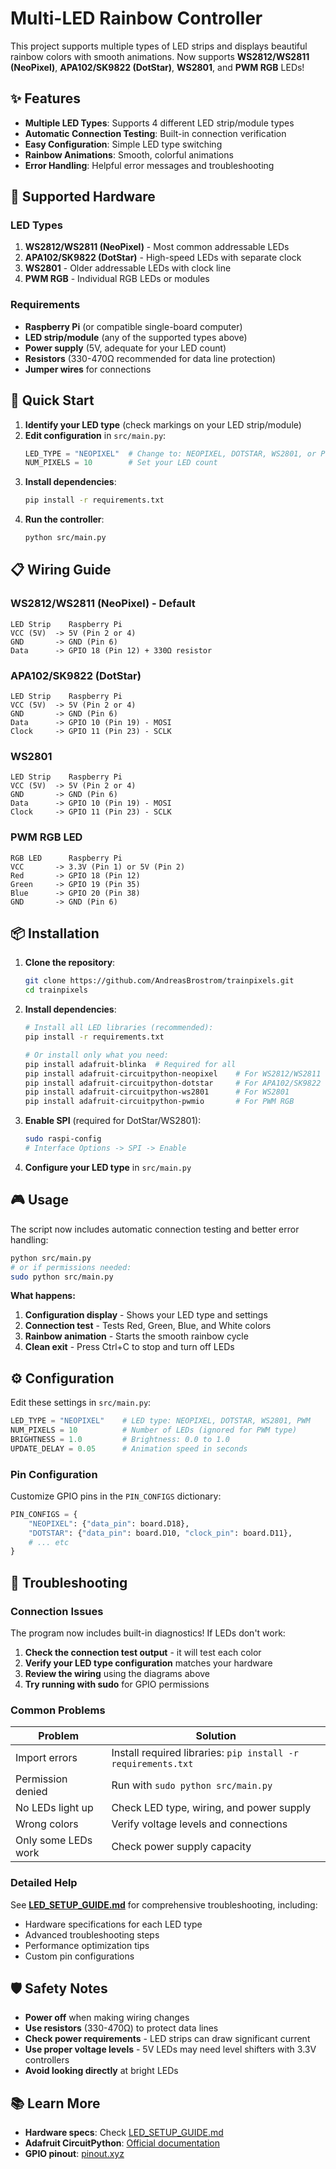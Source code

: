 # Multi-LED Rainbow Controller

This project supports multiple types of LED strips and displays beautiful rainbow colors with smooth animations. Now supports **WS2812/WS2811 (NeoPixel)**, **APA102/SK9822 (DotStar)**, **WS2801**, and **PWM RGB** LEDs!

## ✨ Features

- **Multiple LED Types**: Supports 4 different LED strip/module types
- **Automatic Connection Testing**: Built-in connection verification
- **Easy Configuration**: Simple LED type switching
- **Rainbow Animations**: Smooth, colorful animations
- **Error Handling**: Helpful error messages and troubleshooting

## 🔧 Supported Hardware

### LED Types
1. **WS2812/WS2811 (NeoPixel)** - Most common addressable LEDs
2. **APA102/SK9822 (DotStar)** - High-speed LEDs with separate clock
3. **WS2801** - Older addressable LEDs with clock line
4. **PWM RGB** - Individual RGB LEDs or modules

### Requirements
- **Raspberry Pi** (or compatible single-board computer)  
- **LED strip/module** (any of the supported types above)
- **Power supply** (5V, adequate for your LED count)
- **Resistors** (330-470Ω recommended for data line protection)
- **Jumper wires** for connections

## 🚀 Quick Start

1. **Identify your LED type** (check markings on your LED strip/module)
2. **Edit configuration** in `src/main.py`:
   ```python
   LED_TYPE = "NEOPIXEL"  # Change to: NEOPIXEL, DOTSTAR, WS2801, or PWM
   NUM_PIXELS = 10        # Set your LED count
   ```
3. **Install dependencies**:
   ```bash
   pip install -r requirements.txt
   ```
4. **Run the controller**:
   ```bash
   python src/main.py
   ```

## 📋 Wiring Guide

### WS2812/WS2811 (NeoPixel) - Default
```
LED Strip    Raspberry Pi
VCC (5V)  -> 5V (Pin 2 or 4)
GND       -> GND (Pin 6)
Data      -> GPIO 18 (Pin 12) + 330Ω resistor
```

### APA102/SK9822 (DotStar)
```
LED Strip    Raspberry Pi  
VCC (5V)  -> 5V (Pin 2 or 4)
GND       -> GND (Pin 6)
Data      -> GPIO 10 (Pin 19) - MOSI
Clock     -> GPIO 11 (Pin 23) - SCLK
```

### WS2801
```
LED Strip    Raspberry Pi
VCC (5V)  -> 5V (Pin 2 or 4)  
GND       -> GND (Pin 6)
Data      -> GPIO 10 (Pin 19) - MOSI
Clock     -> GPIO 11 (Pin 23) - SCLK
```

### PWM RGB LED
```
RGB LED      Raspberry Pi
VCC       -> 3.3V (Pin 1) or 5V (Pin 2)
Red       -> GPIO 18 (Pin 12)
Green     -> GPIO 19 (Pin 35)  
Blue      -> GPIO 20 (Pin 38)
GND       -> GND (Pin 6)
```

## 📦 Installation

1. **Clone the repository**:
   ```bash
   git clone https://github.com/AndreasBrostrom/trainpixels.git
   cd trainpixels
   ```

2. **Install dependencies**:
   ```bash
   # Install all LED libraries (recommended):
   pip install -r requirements.txt
   
   # Or install only what you need:
   pip install adafruit-blinka  # Required for all
   pip install adafruit-circuitpython-neopixel    # For WS2812/WS2811
   pip install adafruit-circuitpython-dotstar     # For APA102/SK9822  
   pip install adafruit-circuitpython-ws2801      # For WS2801
   pip install adafruit-circuitpython-pwmio       # For PWM RGB
   ```

3. **Enable SPI** (required for DotStar/WS2801):
   ```bash
   sudo raspi-config
   # Interface Options -> SPI -> Enable
   ```

4. **Configure your LED type** in `src/main.py`

## 🎮 Usage

The script now includes automatic connection testing and better error handling:

```bash
python src/main.py
# or if permissions needed:
sudo python src/main.py
```

**What happens:**
1. **Configuration display** - Shows your LED type and settings
2. **Connection test** - Tests Red, Green, Blue, and White colors
3. **Rainbow animation** - Starts the smooth rainbow cycle
4. **Clean exit** - Press Ctrl+C to stop and turn off LEDs

## ⚙️ Configuration

Edit these settings in `src/main.py`:

```python
LED_TYPE = "NEOPIXEL"    # LED type: NEOPIXEL, DOTSTAR, WS2801, PWM
NUM_PIXELS = 10          # Number of LEDs (ignored for PWM type)
BRIGHTNESS = 1.0         # Brightness: 0.0 to 1.0
UPDATE_DELAY = 0.05      # Animation speed in seconds
```

### Pin Configuration
Customize GPIO pins in the `PIN_CONFIGS` dictionary:
```python
PIN_CONFIGS = {
    "NEOPIXEL": {"data_pin": board.D18},
    "DOTSTAR": {"data_pin": board.D10, "clock_pin": board.D11},
    # ... etc
}
```

## 🔧 Troubleshooting

### Connection Issues
The program now includes built-in diagnostics! If LEDs don't work:

1. **Check the connection test output** - it will test each color
2. **Verify your LED type configuration** matches your hardware
3. **Review the wiring** using the diagrams above
4. **Try running with sudo** for GPIO permissions

### Common Problems

| Problem | Solution |
|---------|----------|
| Import errors | Install required libraries: `pip install -r requirements.txt` |
| Permission denied | Run with `sudo python src/main.py` |
| No LEDs light up | Check LED type, wiring, and power supply |
| Wrong colors | Verify voltage levels and connections |
| Only some LEDs work | Check power supply capacity |

### Detailed Help
See **[LED_SETUP_GUIDE.md](LED_SETUP_GUIDE.md)** for comprehensive troubleshooting, including:
- Hardware specifications for each LED type
- Advanced troubleshooting steps
- Performance optimization tips
- Custom pin configurations

## 🛡️ Safety Notes

- **Power off** when making wiring changes
- **Use resistors** (330-470Ω) to protect data lines  
- **Check power requirements** - LED strips can draw significant current
- **Use proper voltage levels** - 5V LEDs may need level shifters with 3.3V controllers
- **Avoid looking directly** at bright LEDs

## 📚 Learn More

- **Hardware specs**: Check [LED_SETUP_GUIDE.md](LED_SETUP_GUIDE.md)
- **Adafruit CircuitPython**: [Official documentation](https://circuitpython.org/)
- **GPIO pinout**: [pinout.xyz](https://pinout.xyz/)